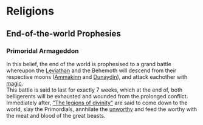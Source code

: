 # Religions

## End-of-the-world Prophesies

### Primoridal Armageddon

In this belief, the end of the world is prophesised to a grand battle whereupon the [Leviathan](../lifeforms/primordials.html) and the Behemoth will descend from their respective moons ([Ammakinn](../cosmicarchitecture/ammakinn.html) and [Dunaydin](../cosmicarchitecture/dunaydin.html)), and attack eachother with [magic](magic.html).  
This battle is said to last for exactly 7 weeks, which at the end of, both belligerents will be exhausted and wounded from the prolonged conflict.  
Immediately after, ["The legions of divinity"](../lifeforms/angels.html) are said to come down to the world, slay the Primordials, annhilate the [unworthy](../events/flood.html) and feed the worthy with the meat and blood of the great beasts.
